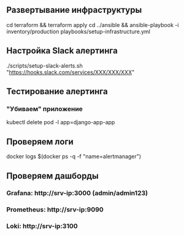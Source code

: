 ## Развертывание инфраструктуры
cd terraform && terraform apply
cd ../ansible && ansible-playbook -i inventory/production playbooks/setup-infrastructure.yml

## Настройка Slack алертинга
./scripts/setup-slack-alerts.sh "https://hooks.slack.com/services/XXX/XXX/XXX"

## Тестирование алертинга
### "Убиваем" приложение
kubectl delete pod -l app=django-app-app

## Проверяем логи
docker logs $(docker ps -q -f "name=alertmanager")

## Проверяем дашборды
### Grafana: http://srv-ip:3000 (admin/admin123)
### Prometheus: http://srv-ip:9090
### Loki: http://srv-ip:3100
